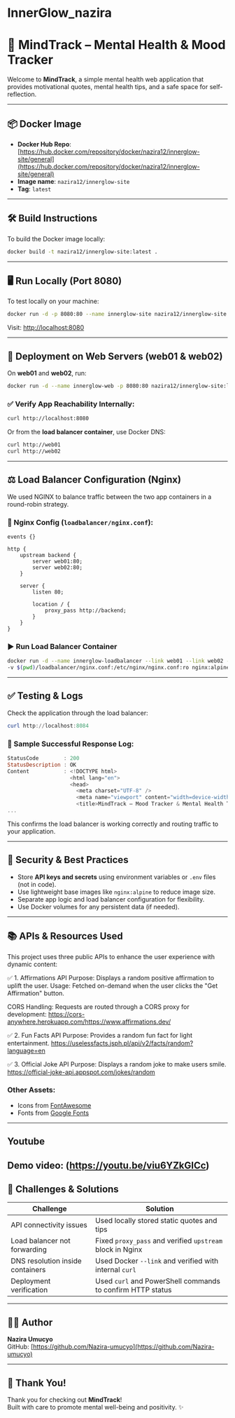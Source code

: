 # InnerGlow_nazira

# 🧠 MindTrack – Mental Health & Mood Tracker

Welcome to **MindTrack**, a simple mental health web application that provides motivational quotes, mental health tips, and a safe space for self-reflection.

---

## 📦 Docker Image

- **Docker Hub Repo**: [https://hub.docker.com/repository/docker/nazira12/innerglow-site/general](https://hub.docker.com/repository/docker/nazira12/innerglow-site/general)
- **Image name**: `nazira12/innerglow-site`
- **Tag**: `latest`

---

## 🛠️ Build Instructions

To build the Docker image locally:

```bash
docker build -t nazira12/innerglow-site:latest .
```

---

## 🖥️ Run Locally (Port 8080)

To test locally on your machine:

```bash
docker run -d -p 8080:80 --name innerglow-site nazira12/innerglow-site:latest
```

Visit: [http://localhost:8080](http://localhost:8080)

---

## 🚀 Deployment on Web Servers (web01 & web02)

On **web01** and **web02**, run:

```bash
docker run -d --name innerglow-web -p 8080:80 nazira12/innerglow-site:latest
```

### ✅ Verify App Reachability Internally:

```bash
curl http://localhost:8080
```

Or from the **load balancer container**, use Docker DNS:

```bash
curl http://web01
curl http://web02
```

---

## ⚖️ Load Balancer Configuration (Nginx)

We used NGINX to balance traffic between the two app containers in a round-robin strategy.

### 🔧 Nginx Config (`loadbalancer/nginx.conf`):

```nginx
events {}

http {
    upstream backend {
        server web01:80;
        server web02:80;
    }

    server {
        listen 80;

        location / {
            proxy_pass http://backend;
        }
    }
}
```

### ▶️ Run Load Balancer Container

```bash
docker run -d --name innerglow-loadbalancer --link web01 --link web02 -p 8084:80 \
-v $(pwd)/loadbalancer/nginx.conf:/etc/nginx/nginx.conf:ro nginx:alpine
```

---

## ✅ Testing & Logs

Check the application through the load balancer:

```powershell
curl http://localhost:8084
```

### 🧾 Sample Successful Response Log:

```powershell
StatusCode        : 200
StatusDescription : OK
Content           : <!DOCTYPE html>
                    <html lang="en">
                    <head>
                      <meta charset="UTF-8" />
                      <meta name="viewport" content="width=device-width, initial-scale=1.0"/>
                      <title>MindTrack – Mood Tracker & Mental Health Tips</title>
...
```

This confirms the load balancer is working correctly and routing traffic to your application.

---

## 🔐 Security & Best Practices

- Store **API keys and secrets** using environment variables or `.env` files (not in code).
- Use lightweight base images like `nginx:alpine` to reduce image size.
- Separate app logic and load balancer configuration for flexibility.
- Use Docker volumes for any persistent data (if needed).

---

## 📚 APIs & Resources Used

This project uses three public APIs to enhance the user experience with dynamic content:

✅ 1. Affirmations API
Purpose: Displays a random positive affirmation to uplift the user.
Usage: Fetched on-demand when the user clicks the "Get Affirmation" button.

CORS Handling: Requests are routed through a CORS proxy for development:
    https://cors-anywhere.herokuapp.com/https://www.affirmations.dev/

✅ 2. Fun Facts API
Purpose: Provides a random fun fact for light entertainment.
    https://uselessfacts.jsph.pl/api/v2/facts/random?language=en

✅ 3. Official Joke API
Purpose: Displays a random joke to make users smile.
    https://official-joke-api.appspot.com/jokes/random


### Other Assets:

- Icons from [FontAwesome](https://fontawesome.com)
- Fonts from [Google Fonts](https://fonts.google.com)

---

##  Youtube
 Demo video:
    (https://youtu.be/viu6YZkGICc)
---
## 🧩 Challenges & Solutions

| Challenge                         | Solution                                                   |
|----------------------------------|-------------------------------------------------------------|
| API connectivity issues          | Used locally stored static quotes and tips                 |
| Load balancer not forwarding     | Fixed `proxy_pass` and verified `upstream` block in Nginx  |
| DNS resolution inside containers | Used Docker `--link` and verified with internal `curl`     |
| Deployment verification          | Used `curl` and PowerShell commands to confirm HTTP status |

---

## 👩‍💻 Author

**Nazira Umucyo**  
GitHub: [https://github.com/Nazira-umucyo](https://github.com/Nazira-umucyo)

---



## 💙 Thank You!

Thank you for checking out **MindTrack**!  
Built with care to promote mental well-being and positivity. ✨
